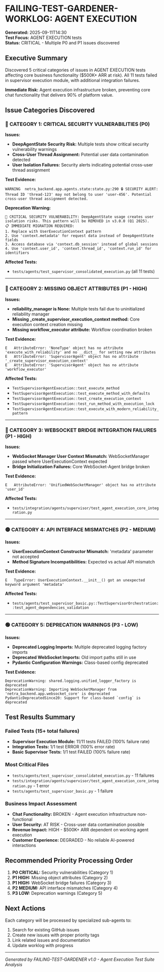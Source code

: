 # FAILING-TEST-GARDENER-WORKLOG: AGENT EXECUTION
**Generated:** 2025-09-11T14:30  
**Test Focus:** AGENT EXECUTION tests  
**Status:** CRITICAL - Multiple P0 and P1 issues discovered  

## Executive Summary
Discovered 5 critical categories of issues in AGENT EXECUTION tests affecting core business functionality ($500K+ ARR at risk). All 11 tests failed in supervisor execution module, with additional integration failures.

**Immediate Risk:** Agent execution infrastructure broken, preventing core chat functionality that delivers 90% of platform value.

## Issue Categories Discovered

### 🚨 CATEGORY 1: CRITICAL SECURITY VULNERABILITIES (P0)

**Issues:**
- **DeepAgentState Security Risk:** Multiple tests show critical security vulnerability warnings
- **Cross-User Thread Assignment:** Potential user data contamination detected
- **User Isolation Failures:** Security alerts indicating potential cross-user thread assignment

**Test Evidence:**
```
WARNING  netra_backend.app.agents.state:state.py:290 🔒 SECURITY ALERT: Thread ID 'thread-123' may not belong to user 'user-456'. Potential cross-user thread assignment detected.
```

**Deprecation Warning:**
```
🚨 CRITICAL SECURITY VULNERABILITY: DeepAgentState usage creates user isolation risks. This pattern will be REMOVED in v3.0.0 (Q1 2025). 
📋 IMMEDIATE MIGRATION REQUIRED:
1. Replace with UserExecutionContext pattern
2. Use 'context.metadata' for request data instead of DeepAgentState fields
3. Access database via 'context.db_session' instead of global sessions
4. Use 'context.user_id', 'context.thread_id', 'context.run_id' for identifiers
```

**Affected Tests:**
- `tests/agents/test_supervisor_consolidated_execution.py` (all 11 tests)

---

### 🔴 CATEGORY 2: MISSING OBJECT ATTRIBUTES (P1 - HIGH)

**Issues:**
- **reliability_manager is None:** Multiple tests fail due to uninitialized reliability manager
- **Missing _create_supervisor_execution_context method:** Core execution context creation missing
- **Missing workflow_executor attribute:** Workflow coordination broken

**Test Evidence:**
```
E   AttributeError: 'NoneType' object has no attribute 'execute_with_reliability' and no __dict__ for setting new attributes
E   AttributeError: 'SupervisorAgent' object has no attribute '_create_supervisor_execution_context'
E   AttributeError: 'SupervisorAgent' object has no attribute 'workflow_executor'
```

**Affected Tests:**
- `TestSupervisorAgentExecution::test_execute_method`
- `TestSupervisorAgentExecution::test_execute_method_with_defaults`
- `TestSupervisorAgentExecution::test_create_execution_context`
- `TestSupervisorAgentExecution::test_run_method_with_execution_lock`
- `TestSupervisorAgentExecution::test_execute_with_modern_reliability_pattern`

---

### 🔴 CATEGORY 3: WEBSOCKET BRIDGE INTEGRATION FAILURES (P1 - HIGH)

**Issues:**
- **WebSocket Manager User Context Mismatch:** WebSocketManager passed where UserExecutionContext expected
- **Bridge Initialization Failures:** Core WebSocket-Agent bridge broken

**Test Evidence:**
```
E   AttributeError: 'UnifiedWebSocketManager' object has no attribute 'user_id'
```

**Affected Tests:**
- `tests/integration/agents/supervisor/test_agent_execution_core_integration.py`

---

### 🟡 CATEGORY 4: API INTERFACE MISMATCHES (P2 - MEDIUM)

**Issues:**
- **UserExecutionContext Constructor Mismatch:** 'metadata' parameter not accepted
- **Method Signature Incompatibilities:** Expected vs actual API mismatch

**Test Evidence:**
```
E   TypeError: UserExecutionContext.__init__() got an unexpected keyword argument 'metadata'
```

**Affected Tests:**
- `tests/agents/test_supervisor_basic.py::TestSupervisorOrchestration::test_agent_dependencies_validation`

---

### 🟢 CATEGORY 5: DEPRECATION WARNINGS (P3 - LOW)

**Issues:**
- **Deprecated Logging Imports:** Multiple deprecated logging factory imports
- **Deprecated WebSocket Imports:** Old import paths still in use
- **Pydantic Configuration Warnings:** Class-based config deprecated

**Test Evidence:**
```
DeprecationWarning: shared.logging.unified_logger_factory is deprecated
DeprecationWarning: Importing WebSocketManager from 'netra_backend.app.websocket_core' is deprecated
PydanticDeprecatedSince20: Support for class-based `config` is deprecated
```

## Test Results Summary

### Failed Tests (15+ total failures)
- **Supervisor Execution Module:** 11/11 tests FAILED (100% failure rate)
- **Integration Tests:** 1/1 test ERROR (100% error rate)
- **Basic Supervisor Tests:** 1/1 test FAILED (100% failure rate)

### Most Critical Files
- `tests/agents/test_supervisor_consolidated_execution.py` - 11 failures
- `tests/integration/agents/supervisor/test_agent_execution_core_integration.py` - 1 error
- `tests/agents/test_supervisor_basic.py` - 1 failure

### Business Impact Assessment
- **Chat Functionality:** BROKEN - Agent execution infrastructure non-functional
- **User Security:** AT RISK - Cross-user data contamination possible
- **Revenue Impact:** HIGH - $500K+ ARR dependent on working agent execution
- **Customer Experience:** DEGRADED - No reliable AI-powered interactions

## Recommended Priority Processing Order

1. **P0 CRITICAL:** Security vulnerabilities (Category 1)
2. **P1 HIGH:** Missing object attributes (Category 2)
3. **P1 HIGH:** WebSocket bridge failures (Category 3)
4. **P2 MEDIUM:** API interface mismatches (Category 4)
5. **P3 LOW:** Deprecation warnings (Category 5)

## Next Actions
Each category will be processed by specialized sub-agents to:
1. Search for existing GitHub issues
2. Create new issues with proper priority tags
3. Link related issues and documentation
4. Update worklog with progress

---
*Generated by FAILING-TEST-GARDENER v1.0 - Agent Execution Test Suite Analysis*